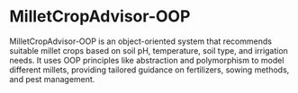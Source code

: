 # MilletCropAdvisor-OOP
MilletCropAdvisor-OOP is an object-oriented system that recommends suitable millet crops based on soil pH, temperature, soil type, and irrigation needs. It uses OOP principles like abstraction and polymorphism to model different millets, providing tailored guidance on fertilizers, sowing methods, and pest management.
